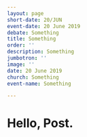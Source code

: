 ```yaml
---
layout: page
short-date: 20/JUN
event-date: 20 June 2019
debate: Something
title: Something
order: ''
description: Something
jumbotron: ''
image: ''
date: 20 June 2019
church: Something
event-name: Something

---
```

# Hello, Post.